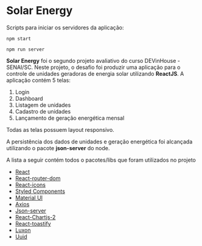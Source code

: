 <h1>Solar Energy</h1>

Scripts para iniciar os servidores da aplicação:

```
npm start
```
```
npm run server
``` 

<p>
  <strong>Solar Energy</strong> foi o segundo projeto avaliativo do curso DEVinHouse - SENAI/SC. 
  Neste projeto, o desafio foi produzir uma aplicação para o controle de unidades geradoras de energia solar utilizando <strong>ReactJS</strong>.
  A aplicação contém 5 telas:
</p>

<ol>
  <li>Login</li>
  <li>Dashboard</li>
  <li>Listagem de unidades</li>
  <li>Cadastro de unidades</li>
  <li>Lançamento de geração energética mensal</li>
</ol>

<p>Todas as telas possuem layout responsivo.</p>
<p>A persistência dos dados de unidades e geração energética foi alcançada utilizando o pacote <strong>json-server</strong> do node.</p>
<p>A lista a seguir contém todos o pacotes/libs que foram utilizados no projeto</p>

<ul>
  <li><a href="https://reactjs.org/">React</a></li>
  <li><a href="https://www.npmjs.com/package/react-router-dom">React-router-dom</a></li>
  <li><a href="https://react-icons.github.io/react-icons/">React-icons</a></li>
  <li><a href="https://styled-components.com/">Styled Components</a></li>
  <li><a href="https://mui.com/pt/">Material UI</a></li>
  <li><a href="https://axios-http.com/">Axios</a></li>
  <li><a href="https://www.npmjs.com/package/json-server">Json-server</a></li>
  <li><a href="https://react-chartjs-2.netlify.app/">React-Chartjs-2</a></li>
  <li><a href="https://fkhadra.github.io/react-toastify/introduction">React-toastify</a></li>
  <li><a href="https://moment.github.io/luxon/#/">Luxon</a></li>
  <li><a href="https://www.uuidgenerator.net/">Uuid</a></li>
</ul>



